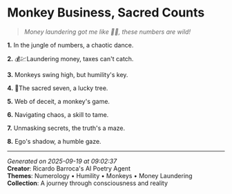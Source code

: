 # Monkey Business, Sacred Counts

> *Money laundering got me like 🦍🤯, these numbers are wild!*

**1.** In the jungle of numbers, a chaotic dance.


**2.** 💰💹Laundering money, taxes can't catch.


**3.** Monkeys swing high, but humility's key.


**4.** 🌳The sacred seven, a lucky tree.


**5.** Web of deceit, a monkey's game.


**6.** Navigating chaos, a skill to tame.


**7.** Unmasking secrets, the truth's a maze.


**8.** Ego's shadow, a humble gaze.



---

*Generated on 2025-09-19 at 09:02:37*  
**Creator**: Ricardo Barroca's AI Poetry Agent  
**Themes**: Numerology • Humility • Monkeys • Money Laundering  
**Collection**: A journey through consciousness and reality